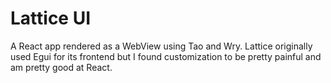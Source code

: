 # Lattice UI

A React app rendered as a WebView using Tao and Wry. Lattice originally used
Egui for its frontend but I found customization to be pretty painful and am
pretty good at React.
